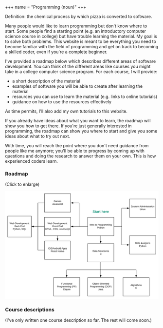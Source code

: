 +++
name = "Programming (noun)"
+++

Definition: the chemical process by which pizza is converted to
software.

Many people would like to learn programming but don't know where to
start. Some people find a starting point (e.g. an introductory
computer science course in college) but have trouble learning the
material. My goal is to solve both problems. This website is meant to
be everything you need to become familiar with the
field of programming and get on track to becoming a skilled coder,
even if you're a complete beginner.

I've provided a roadmap below which describes different areas of
software development. You can think of the
different areas like courses you might take in a college computer
science program. For each course, I will provide:

 - a short description of the material
 - examples of software you will be able to create after learning the
   material
 - resources you can use to learn the material (e.g. links to online
   tutorials)
 - guidance on how to use the resources effectively

As time permits, I'll also add my own tutorials to this website.

If you already have ideas about what you want to learn, the roadmap
will show you how to get there. If you're just generally interested in
programming, the roadmap can show you where to start and give you some
ideas about what to try out next.

With time, you will reach the point where you don't need guidance from
people like me anymore; you'll be able to progress by coming up with
questions and doing the research to answer them on your own. This is
how experienced coders learn.

<!--
But let's take a step back. Why would you want to learn programming in
the first place? Here are a few possible reasons:

 - **It could turn into a lifelong passion.** Regardless of what you
   end up doing with it, programming is a
   [highly creative](http://www.paulgraham.com/hp.html) and
   satisfying discipline like music or painting.
 - **It can make a great career.** If you find out that you enjoy
   programming, you can do what you love and still be able to support
   a family.
 - **It's a great supplement to other careers.** It's handy to know
   how to throw together a website when you need one. Simple programs
   can help a lot with analyzing data from experimental research. Many
   boring, repetitive tasks can be automated with programming;
   learning how to program will help you see the opportunities to use
   it in your everyday life.
 - **It teaches you to think in a new way.** Programming makes you
   think logically, kind of like math. If you don't like math, you may
   find that programming is a fresh, enjoyable way to learn what math
   was supposed to teach you.

In short, programming has something to offer for everyone. I can't
think of anyone who wouldn't benefit from exposure to programming,
even if they decide not to pursue it.
-->

### Roadmap
(Click to enlarge)

<a target="_blank" href="roadmap.svg"><img src="roadmap.svg" /></a>

### Course descriptions
(I've only written one course description so far. The rest will come
soon.)
